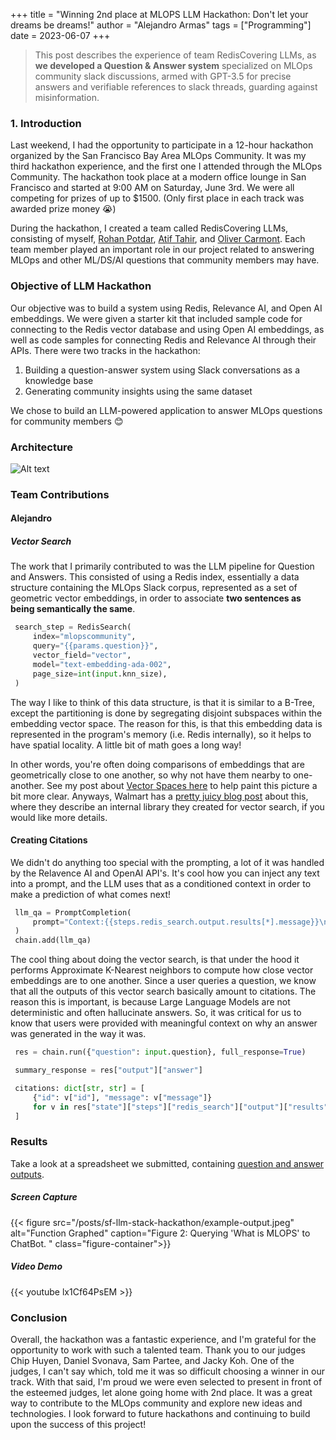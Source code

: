+++
title = "Winning 2nd place at MLOPS LLM Hackathon: Don't let your dreams be dreams!"
author = "Alejandro Armas"
tags = ["Programming"] 
date = 2023-06-07
+++


> This post describes the experience of team RedisCovering LLMs, as **we developed a Question & Answer system** specialized on MLOps community slack discussions, armed with GPT-3.5 for precise answers and verifiable references to slack threads, guarding against misinformation.

###  1. <a name='Introduction'></a>Introduction

Last weekend, I had the opportunity to participate in a 12-hour hackathon organized by the San Francisco Bay Area MLOps Community. It was my third hackathon experience, and the first one I attended through the MLOps Community. The hackathon took place at a modern office lounge in San Francisco and started at 9:00 AM on Saturday, June 3rd. We were all competing for prizes of up to $1500. (Only first place in each track was awarded prize money 😭)

During the hackathon, I created a team called RedisCovering LLMs, consisting of myself, [Rohan Potdar](https://www.linkedin.com/in/rohan-potdar-097075194/), [Atif Tahir](https://www.linkedin.com/in/tahiratif/), and [Oliver Carmont](https://www.linkedin.com/in/oliver-carmont/). Each team member played an important role in our project related to answering MLOps and other ML/DS/AI questions that community members may have.


### Objective of LLM Hackathon

Our objective was to build a system using Redis, Relevance AI, and Open AI embeddings. We were given a starter kit that included sample code for connecting to the Redis vector database and using Open AI embeddings, as well as code samples for connecting Redis and Relevance AI through their APIs. There were two tracks in the hackathon:
1. Building a question-answer system using Slack conversations as a knowledge base
2. Generating community insights using the same dataset


We chose to build an LLM-powered application to answer MLOps questions for community members 😊



### Architecture

![Alt text](/posts/sf-llm-stack-hackathon/llm-stack.png)


### Team Contributions

#### Alejandro 

##### Vector Search

The work that I primarily contributed to was the LLM pipeline for Question and Answers. This consisted of using a Redis index, essentially a data structure containing the MLOps Slack corpus, represented as a set of geometric vector embeddings, in order to associate **two sentences as being semantically the same**. 

```python
 search_step = RedisSearch(
     index="mlopscommunity",
     query="{{params.question}}",
     vector_field="vector",
     model="text-embedding-ada-002",
     page_size=int(input.knn_size),
 )
```


The way I like to think of this data structure, is that it is similar to a B-Tree, except the partitioning is done by segregating disjoint subspaces within the embedding vector space. The reason for this, is that this embedding data is represented in the program's memory (i.e. Redis internally), so it helps to have spatial locality. A little bit of math goes a long way! 

In other words, you're often doing comparisons of embeddings that are geometrically close to one another, so why not have them nearby to one-another. See my post about [Vector Spaces here](/content/post/metric-space) to help paint this picture a bit more clear. Anyways, Walmart has a [pretty juicy blog post](https://medium.com/walmartglobaltech/scalable-semantic-search-s3-f403e0db5e9) about this, where they describe an internal library they created for vector search, if you would like more details.        

#### Creating Citations


We didn't do anything too special with the prompting, a lot of it was handled by the Relavence AI and OpenAI API's. It's cool how you can inject any text into a prompt, and the LLM uses that as a conditioned context in order to make a prediction of what comes next!

```python
 llm_qa = PromptCompletion(
     prompt="Context:{{steps.redis_search.output.results[*].message}}\nBased on the above context answer the question.Question:{{params.question}}\nAnswer:",
 )
 chain.add(llm_qa)
```


The cool thing about doing the vector search, is that under the hood it performs Approximate K-Nearest neighbors to compute how close vector embeddings are to one another. Since a user queries a question, we know that all the outputs of this vector search basically amount to citations. The reason this is important, is because Large Language Models are not deterministic and often hallucinate answers. So, it was critical for us to know that users were provided with meaningful context on why an answer was generated in the way it was.

```python
 res = chain.run({"question": input.question}, full_response=True)

 summary_response = res["output"]["answer"]

 citations: dict[str, str] = [
     {"id": v["id"], "message": v["message"]}
     for v in res["state"]["steps"]["redis_search"]["output"]["results"]
 ]
```



### Results

Take a look at a spreadsheet we submitted, containing [question and answer outputs](https://docs.google.com/spreadsheets/d/1rbAU094AR96bBvKF6vx7J9OYAIisWHaF2eUXQf5mACI/edit#gid=1219402020). 

##### Screen Capture

{{< figure src="/posts/sf-llm-stack-hackathon/example-output.jpeg" alt="Function Graphed" caption="Figure 2: Querying 'What is MLOPS' to ChatBot. " class="figure-container">}}

##### Video Demo

{{< youtube lx1Cf64PsEM >}}


### Conclusion


Overall, the hackathon was a fantastic experience, and I'm grateful for the opportunity to work with such a talented team. Thank you to our judges Chip Huyen, Daniel Svonava, Sam Partee, and Jacky Koh. One of the judges, I can't say which, told me it was so difficult choosing a winner in our track. With that said, I'm proud we were even selected to present in front of the esteemed judges, let alone going home with 2nd place. It was a great way to contribute to the MLOps community and explore new ideas and technologies. I look forward to future hackathons and continuing to build upon the success of this project!




